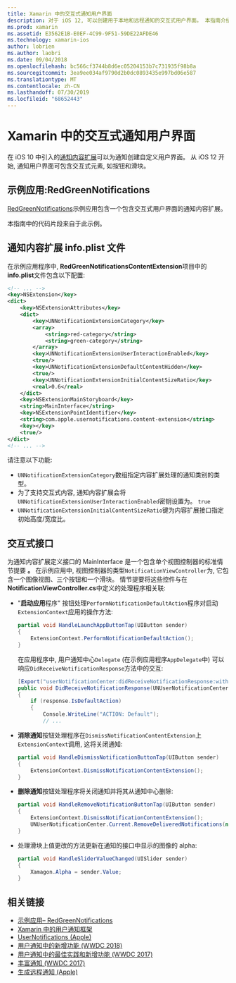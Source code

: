 ```yaml
---
title: Xamarin 中的交互式通知用户界面
description: 对于 iOS 12, 可以创建用于本地和远程通知的交互式用户界面。 本指南介绍如何将这些功能与 Xamarin 配合使用。
ms.prod: xamarin
ms.assetid: E3562E1B-E0EF-4C99-9F51-59DE22AFDE46
ms.technology: xamarin-ios
author: lobrien
ms.author: laobri
ms.date: 09/04/2018
ms.openlocfilehash: bc566cf3744b8d6ec05204153b7c731935f98b8a
ms.sourcegitcommit: 3ea9ee034af9790d2b0dc0893435e997bd06e587
ms.translationtype: MT
ms.contentlocale: zh-CN
ms.lasthandoff: 07/30/2019
ms.locfileid: "68652443"
---
```

# <a name="interactive-notification-user-interfaces-in-xamarinios"></a>Xamarin 中的交互式通知用户界面

在 iOS 10 中引入的[通知内容扩展](~/ios/platform/user-notifications/advanced-user-notifications.md)可以为通知创建自定义用户界面。 从 iOS 12 开始, 通知用户界面可包含交互式元素, 如按钮和滑块。

## <a name="sample-app-redgreennotifications"></a>示例应用:RedGreenNotifications

[RedGreenNotifications](https://docs.microsoft.com/samples/xamarin/ios-samples/ios12-redgreennotifications)示例应用包含一个包含交互式用户界面的通知内容扩展。

本指南中的代码片段来自于此示例。

## <a name="notification-content-extension-infoplist-file"></a>通知内容扩展 info.plist 文件

在示例应用程序中, **RedGreenNotificationsContentExtension**项目中的**info.plist**文件包含以下配置:

```xml
<!-- ... -->
<key>NSExtension</key>
<dict>
    <key>NSExtensionAttributes</key>
    <dict>
        <key>UNNotificationExtensionCategory</key>
        <array>
            <string>red-category</string>
            <string>green-category</string>
        </array>
        <key>UNNotificationExtensionUserInteractionEnabled</key>
        <true/>
        <key>UNNotificationExtensionDefaultContentHidden</key>
        <true/>
        <key>UNNotificationExtensionInitialContentSizeRatio</key>
        <real>0.6</real>
    </dict>
    <key>NSExtensionMainStoryboard</key>
    <string>MainInterface</string>
    <key>NSExtensionPointIdentifier</key>
    <string>com.apple.usernotifications.content-extension</string>
    <key></key>
    <true/>
</dict>
<!-- ... -->
```

请注意以下功能:

- `UNNotificationExtensionCategory`数组指定内容扩展处理的通知类别的类型。
- 为了支持交互式内容, 通知内容扩展会将`UNNotificationExtensionUserInteractionEnabled`密钥设置为。 `true`
- `UNNotificationExtensionInitialContentSizeRatio`键为内容扩展接口指定初始高度/宽度比。

## <a name="interactive-interface"></a>交互式接口

为通知内容扩展定义接口的 MainInterface 是一个包含单个视图控制器的标准情节提要 **。** 在示例应用中, 视图控制器的类型`NotificationViewController`为, 它包含一个图像视图、三个按钮和一个滑块。 情节提要将这些控件与在**NotificationViewController.cs**中定义的处理程序相关联:

- "**启动应用**程序" 按钮处理`PerformNotificationDefaultAction`程序对启动`ExtensionContext`应用的操作方法:

    ```csharp
    partial void HandleLaunchAppButtonTap(UIButton sender)
    {
        ExtensionContext.PerformNotificationDefaultAction();
    }
    ```

    在应用程序中, 用户通知中心`Delegate` (在示例应用程序`AppDelegate`中) 可以响应`DidReceiveNotificationResponse`方法中的交互:

    ```csharp
    [Export("userNotificationCenter:didReceiveNotificationResponse:withCompletionHandler:")]
    public void DidReceiveNotificationResponse(UNUserNotificationCenter center, UNNotificationResponse response, System.Action completionHandler)
    {
        if (response.IsDefaultAction)
        {
            Console.WriteLine("ACTION: Default");
            // ...
    ```

- **消除通知**按钮处理程序在`DismissNotificationContentExtension`上`ExtensionContext`调用, 这将关闭通知:

    ```csharp
    partial void HandleDismissNotificationButtonTap(UIButton sender)
    {
        ExtensionContext.DismissNotificationContentExtension();
    }
    ```

- **删除通知**按钮处理程序将关闭通知并将其从通知中心删除:

    ```csharp
    partial void HandleRemoveNotificationButtonTap(UIButton sender)
    {
        ExtensionContext.DismissNotificationContentExtension();
        UNUserNotificationCenter.Current.RemoveDeliveredNotifications(new string[] { notification.Request.Identifier });
    }
    ```

- 处理滑块上值更改的方法更新在通知的接口中显示的图像的 alpha:

    ```csharp
    partial void HandleSliderValueChanged(UISlider sender)
    {
        Xamagon.Alpha = sender.Value;
    }
    ```

## <a name="related-links"></a>相关链接

- [示例应用– RedGreenNotifications](https://docs.microsoft.com/samples/xamarin/ios-samples/ios12-redgreennotifications)
- [Xamarin 中的用户通知框架](~/ios/platform/user-notifications/index.md)
- [UserNotifications (Apple)](https://developer.apple.com/documentation/usernotifications?language=objc)
- [用户通知中的新增功能 (WWDC 2018)](https://developer.apple.com/videos/play/wwdc2018/710/)
- [用户通知中的最佳实践和新增功能 (WWDC 2017)](https://developer.apple.com/videos/play/wwdc2017/708/)
- [丰富通知 (WWDC 2017)](https://developer.apple.com/videos/play/wwdc2017/817/)
- [生成远程通知 (Apple)](https://developer.apple.com/documentation/usernotifications/setting_up_a_remote_notification_server/generating_a_remote_notification)
